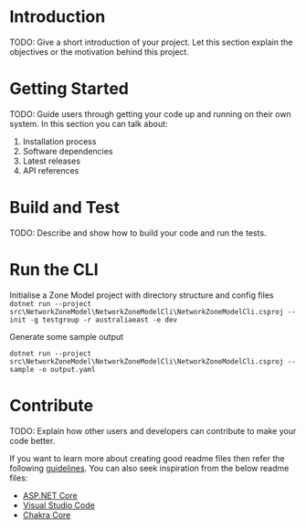 # Introduction 
TODO: Give a short introduction of your project. Let this section explain the objectives or the motivation behind this project. 

# Getting Started
TODO: Guide users through getting your code up and running on their own system. In this section you can talk about:
1.	Installation process
2.	Software dependencies
3.	Latest releases
4.	API references

# Build and Test
TODO: Describe and show how to build your code and run the tests. 

# Run the CLI

Initialise a Zone Model project with directory structure and config files
` dotnet run --project src\NetworkZoneModel\NetworkZoneModelCli\NetworkZoneModelCli.csproj -- init -g testgroup -r australiaeast -e dev`

Generate some sample output

`dotnet run --project src\NetworkZoneModel\NetworkZoneModelCli\NetworkZoneModelCli.csproj -- sample -o output.yaml`

# Contribute
TODO: Explain how other users and developers can contribute to make your code better. 

If you want to learn more about creating good readme files then refer the following [guidelines](https://www.visualstudio.com/en-us/docs/git/create-a-readme). You can also seek inspiration from the below readme files:
- [ASP.NET Core](https://github.com/aspnet/Home)
- [Visual Studio Code](https://github.com/Microsoft/vscode)
- [Chakra Core](https://github.com/Microsoft/ChakraCore)